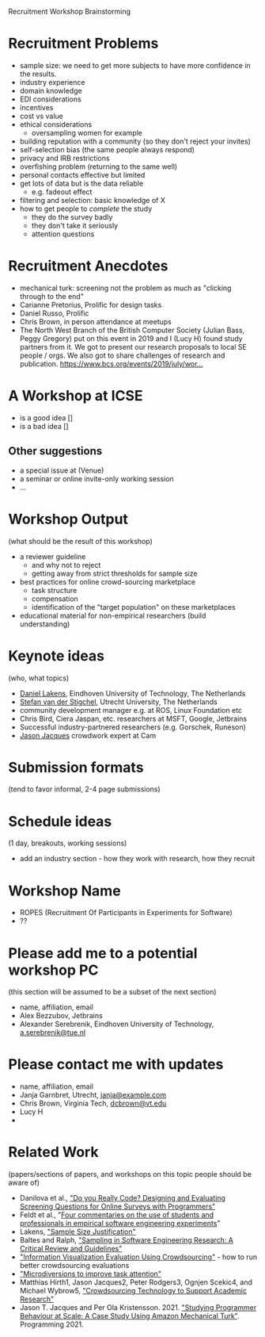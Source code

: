 Recruitment Workshop Brainstorming

# Recruitment Problems 
- sample size: we need to get more subjects to have more confidence in the results.
- industry experience
- domain knowledge
- EDI considerations
- incentives
- cost vs value
- ethical considerations
    - oversampling women for example
- building reputation with a community (so they don't reject your invites)
- self-selection bias (the same people always respond)
- privacy and IRB restrictions
- overfishing problem (returning to the same well)
- personal contacts effective but limited
- get lots of data but is the data reliable
    - e.g. fadeout effect
- filtering and selection: basic knowledge of X 
- how to get people to *complete* the study
    - they do the survey badly
    - they don't take it seriously
    - attention questions

# Recruitment Anecdotes
* mechanical turk: screening not the problem as much as "clicking through to the end"
* Carianne Pretorius, Prolific for design tasks
* Daniel Russo, Prolific
* Chris Brown, in person attendance at meetups
*  The North West Branch of the British Computer Society (Julian Bass, Peggy Gregory) put on this event in 2019 and I (Lucy H) found study partners from it. We got to present our research proposals to local SE people / orgs. We also got to share challenges of research and publication. https://www.bcs.org/events/2019/july/wor…


# A Workshop at ICSE
* is a good idea []
* is a bad idea []

## Other suggestions
* a special issue at (Venue)
* a seminar or online invite-only working session
* ...


# Workshop Output
(what should be the result of this workshop)
* a reviewer guideline
    * and why not to reject
    * getting away from strict thresholds for sample size
* best practices for online crowd-sourcing marketplace
    * task structure
    * compensation
    * identification of the "target population" on these marketplaces
* educational material for non-empirical researchers (build understanding)

# Keynote ideas
(who, what topics)
* [Daniel Lakens]("http://daniellakens.blogspot.com/"), Eindhoven University of Technology, The Netherlands
* [Stefan van der Stigchel]("https://www.stefanvanderstigchel.nl/"), Utrecht University, The Netherlands
* community development manager e.g. at ROS, Linux Foundation etc
* Chris Bird, Ciera Jaspan, etc. researchers at MSFT, Google, Jetbrains
* Successful industry-partnered researchers (e.g. Gorschek, Runeson)
* [Jason Jacques](https://jsonj.co.uk/science) crowdwork expert at Cam

# Submission formats
(tend to favor informal, 2-4 page submissions)

# Schedule ideas
(1 day, breakouts, working sessions)
* add an industry section - how they work with research, how they recruit



# Workshop Name
* ROPES (Recruitment Of Participants in Experiments for Software)
* ?? 

# Please add me to a potential workshop PC
(this section will be assumed to be a subset of the next section)
* name, affiliation, email
* Alex Bezzubov, Jetbrains
* Alexander Serebrenik, Eindhoven University of Technology, a.serebrenik@tue.nl


# Please contact me with updates
* name, affiliation, email
* Janja Garnbret, Utrecht, janja@example.com
* Chris Brown, Virginia Tech, dcbrown@vt.edu
* Lucy H
* 

# Related Work
(papers/sections of papers, and workshops on this topic people should be aware of)
* Danilova et al., ["Do you Really Code? Designing and Evaluating Screening Questions for Online Surveys with Programmers"](https://doi.org/10.1109/ICSE43902.2021.00057)
* Feldt et al., "[Four commentaries on the use of students and professionals in empirical software engineering experiments](https://doi.org/10.1007/s10664-018-9655-0)"
* Lakens, ["Sample Size Justification"](https://psyarxiv.com/9d3yf/)
* Baltes and Ralph, ["Sampling in Software Engineering Research: A Critical Review and Guidelines"](https://arxiv.org/abs/2002.07764)
* ["Information Visualization Evaluation Using Crowdsourcing"](https://www.microsoft.com/en-us/research/uploads/prod/2018/05/InfoVis-Crowdsourcing-CGF2018.pdf) - how to run better crowdsourcing evaluations
* ["Microdiversions to improve task attention"](https://dl.acm.org/doi/abs/10.1145/2675133.2675260)
* Matthias Hirth1, Jason Jacques2, Peter Rodgers3, Ognjen Scekic4, and Michael Wybrow5, ["Crowdsourcing Technology to Support Academic Research"](https://jsonj.co.uk/resources/science/papers/dagstuhl-technology-chapter.pdf)
* Jason T. Jacques and Per Ola Kristensson. 2021. ["Studying Programmer Behaviour at Scale: A Case Study Using Amazon Mechanical Turk"](https://jsonj.co.uk/resources/science/papers/px21-prog-behaviour.pdf). Programming 2021.
